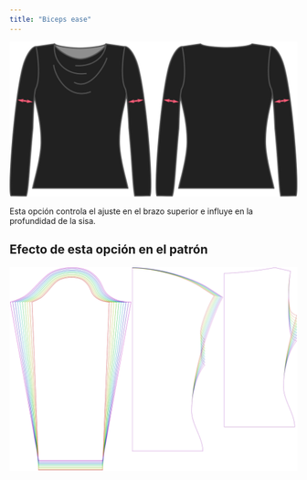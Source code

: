 ```yaml
---
title: "Biceps ease"
---
```


![La opción de holgura de sisa en Diana](./bicepsease.svg)

Esta opción controla el ajuste en el brazo superior e influye en la profundidad de la sisa.

## Efecto de esta opción en el patrón

![Esta imagen muestra el efecto de esta opción superponiendo varias variantes que tienen un valor diferente para esta opción](diana_bicepsease_sample.svg "Effect of this option on the pattern")
